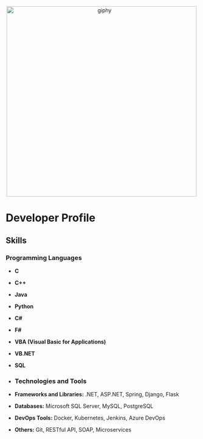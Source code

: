<div align="center">
  <img src="https://github.com/unkn-source/unkn-source/assets/165537535/06f81c01-b6fb-4592-87d1-8b0484987fd5" alt="giphy" width="500"/>
</div>

# Developer Profile

## Skills

### Programming Languages
- **C**
- **C++**
- **Java**
- **Python**
- **C#**
- **F#**
- **VBA (Visual Basic for Applications)**
- **VB.NET**
- **SQL**

- ### Technologies and Tools
- **Frameworks and Libraries:** .NET, ASP.NET, Spring, Django, Flask
- **Databases:** Microsoft SQL Server, MySQL, PostgreSQL
- **DevOps Tools:** Docker, Kubernetes, Jenkins, Azure DevOps
- **Others:** Git, RESTful API, SOAP, Microservices
